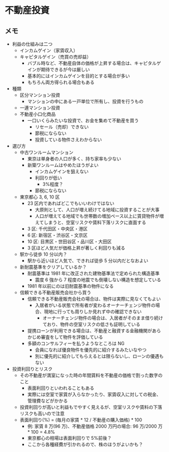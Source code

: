 # 不動産投資

## メモ

- 利益の仕組みは二つ
  - インカムゲイン（家賃収入）
  - キャピタルゲイン（売買の売却益）
    - バブル時など、不動産自体の価格が上昇する場合は、キャピタルゲインが期待できるが今は厳しい
    - 基本的にはインカムゲインを目的とする場合が多い
    - もちろん両方得られる場合もある
- 種類
  - 区分マンション投資
    - マンションの中にある一戸単位で所有し、投資を行うもの
  - 一連マンション投資
  - 不動産小口化商品
    - 一口いくらみたいな投資で、お金を集めて不動産を買う
      - リセール（売却）できない
      - 節税にならない
      - 投資している物件さえわからない
- 選び方
  - 中古ワンルームマンション
    - 東京は単身者の人口が多く、持ち家率も少ない
    - 新築ワンルームはやめたほうがよい
      - インカムゲインを狙えない
      - 利回りが低い
        - 3%程度？
      - 節税にならない
  - 東京都心 3, 6, 10 区
    - 23 区内であればどこでもいいわけではない
      - 大原則として、人口が増え続けてる地域に投資することが大事
      - 人口が増えてる地域でも世帯数の増加ペース以上に賃貸物件が増えてしまうと、空室リスクや賃料下落リスクに直面する
    - 3 区: 千代田区・中央区・港区
    - 6 区: 新宿区・渋谷区・文京区
    - 10 区: 目黒区・世田谷区・品川区・大田区
    - 3 区ほど人気だが価格上昇が著しく利回りも減る
  - 駅から徒歩 10 分以内？
    - 駅から近いほど人気で、できれば徒歩 5 分以内だとなおよい
  - 新耐震基準をクリアしているか？
    - 耐震基準は 1981 年に改正された建物基準法で定められた構造基準
      - 震度 6 強から 7 程度の地震でも倒壊しない構造を想定している
    - 1981 年以前にのは旧耐震基準の物件になる
  - 信頼できる不動産販売会社から買う
    - 信頼できる不動産販売会社の場合は、物件は実際に見なくてもよい
      - 入居者がいる状態で所有者が変わるオーナーチェンジ物件の場合、現地に行っても周りしか見れず中の確認できない
        - オーナーチェンジ物件の場合は、入居者がそのまま借り続けており、物件の空室リスクの低さも証明している
    - 提携ローンが利用できる場合は、不動産と融資する金融機関があらかじめ審査をして物件を評価している
    - 多額のコンサルフィーを払うようなところは NG
      - 会員になれば優良物件を優先的に紹介するみたいなやつ
      - 別に優先的に紹介してもらえるとは限らないし、ローンの優遇もない
- 投資利回りとリスク
  - その不動産が満室になった時の年間賃料を不動産の価格で割った数字のこと
    - 表面利回りといわれることもある
    - 実際には空室で家賃が入らなかったり、家賃収入に対しての税金、管理費などがかかる
  - 投資利回りが高いと利益もでやすく見えるが、空室リスクや賃料の下落リスクも高いので注意
  - 表面利回り(%) = (毎月の家賃 \* 12 / 不動産の購入価格) \* 100
    - 例: 家賃 8 万(96 万)、不動産価格 2000 万円の場合: 96 万/2000 万 \* 100 = 4.8%
    - 東京都心の相場は表面利回りで 5%前後？
    - ここから各種経費が引かれるので、株のほうがよいかも？
